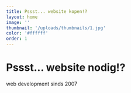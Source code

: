 ```yaml
---
title: Pssst... website kopen!?
layout: home
image: ''
thumbnail: '/uploads/thumbnails/1.jpg'
color: '#ffffff'
order: 1
---
```


# Pssst... website nodig!?

web development sinds 2007